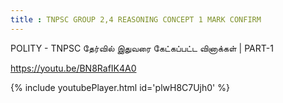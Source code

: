 ```yaml
---
title : TNPSC GROUP 2,4 REASONING CONCEPT 1 MARK CONFIRM
---
```


POLITY - TNPSC தேர்வில் இதுவரை கேட்கப்பட்ட வினாக்கள் | PART-1

https://youtu.be/BN8RafIK4A0



{% include youtubePlayer.html id='plwH8C7Ujh0' %}
